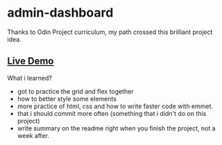 # admin-dashboard

Thanks to Odin Project curriculum, my path crossed this brilliant project idea. 

## [Live Demo](https://vladius9512.github.io/admin-dashboard/)

What i learned?

* got to practice the grid and flex together
* how to better style some elements
* more practice of html, css and how to write faster code with emmet.
* that i should commit more often (something that i didn't do on this project)
* write summary on the readme right when you finish the project, not a week after.
